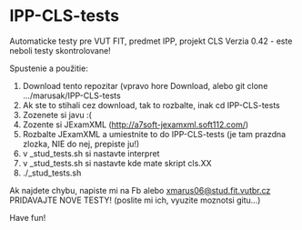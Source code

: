 # IPP-CLS-tests

Automaticke testy pre VUT FIT, predmet IPP, projekt CLS
Verzia 0.42 - este neboli testy skontrolovane!

Spustenie a použitie:
1) Download tento repozitar (vpravo hore Download, alebo git clone .../marusak/IPP-CLS-tests
2) Ak ste to stihali cez download, tak to rozbalte, inak cd IPP-CLS-tests
3) Zozenete si javu :(
4) Zozente si JExamXML (http://a7soft-jexamxml.soft112.com/)
5) Rozbalte JExamXML a umiestnite to do IPP-CLS-tests (je tam prazdna zlozka, NIE do nej, prepiste ju!)
6) v _stud_tests.sh si nastavte interpret
7) v _stud_tests.sh si nastavte kde mate skript cls.XX
8) ./_stud_tests.sh


Ak najdete chybu, napiste mi na Fb alebo xmarus06@stud.fit.vutbr.cz
PRIDAVAJTE NOVE TESTY! (poslite mi ich, vyuzite moznotsi gitu...)

Have fun!
